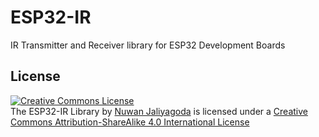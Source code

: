 # ESP32-IR
IR Transmitter and Receiver library for ESP32 Development Boards



## License ##
<a rel="license" href="http://creativecommons.org/licenses/by-sa/4.0/">
<img alt="Creative Commons License" style="border-width:0" src="https://i.creativecommons.org/l/by-sa/4.0/88x31.png" />
</a>
<br />
<span xmlns:dct="http://purl.org/dc/terms/" property="dct:title">The ESP32-IR Library</span>
by <a xmlns:cc="http://creativecommons.org/ns#" href="https://nuwanjaliyagoda.com" property="cc:attributionName" rel="cc:attributionURL">Nuwan Jaliyagoda</a> is licensed under a <a rel="license" href="http://creativecommons.org/licenses/by-sa/4.0/">Creative Commons Attribution-ShareAlike 4.0 International License</a>

